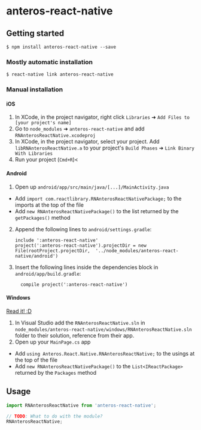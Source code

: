 
# anteros-react-native

## Getting started

`$ npm install anteros-react-native --save`

### Mostly automatic installation

`$ react-native link anteros-react-native`

### Manual installation


#### iOS

1. In XCode, in the project navigator, right click `Libraries` ➜ `Add Files to [your project's name]`
2. Go to `node_modules` ➜ `anteros-react-native` and add `RNAnterosReactNative.xcodeproj`
3. In XCode, in the project navigator, select your project. Add `libRNAnterosReactNative.a` to your project's `Build Phases` ➜ `Link Binary With Libraries`
4. Run your project (`Cmd+R`)<

#### Android

1. Open up `android/app/src/main/java/[...]/MainActivity.java`
  - Add `import com.reactlibrary.RNAnterosReactNativePackage;` to the imports at the top of the file
  - Add `new RNAnterosReactNativePackage()` to the list returned by the `getPackages()` method
2. Append the following lines to `android/settings.gradle`:
  	```
  	include ':anteros-react-native'
  	project(':anteros-react-native').projectDir = new File(rootProject.projectDir, 	'../node_modules/anteros-react-native/android')
  	```
3. Insert the following lines inside the dependencies block in `android/app/build.gradle`:
  	```
      compile project(':anteros-react-native')
  	```

#### Windows
[Read it! :D](https://github.com/ReactWindows/react-native)

1. In Visual Studio add the `RNAnterosReactNative.sln` in `node_modules/anteros-react-native/windows/RNAnterosReactNative.sln` folder to their solution, reference from their app.
2. Open up your `MainPage.cs` app
  - Add `using Anteros.React.Native.RNAnterosReactNative;` to the usings at the top of the file
  - Add `new RNAnterosReactNativePackage()` to the `List<IReactPackage>` returned by the `Packages` method


## Usage
```javascript
import RNAnterosReactNative from 'anteros-react-native';

// TODO: What to do with the module?
RNAnterosReactNative;
```
  
